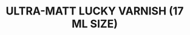 ---
title: "ULTRA-MATT LUCKY VARNISH (17 ML SIZE)"
price: "TBA"
desc: "Opis nije dostupan"
img_path: "/assets/img/A.MIG-2054.jpg"
brand: AMMO
available: true
cat: "acrylics"
subcat: "VARNISH  (17 mL)"
subsubcat: "SS"
---